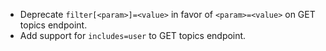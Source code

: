 - Deprecate `filter[<param>]=<value>` in favor of `<param>=<value>` on GET topics endpoint.
- Add support for `includes=user` to GET topics endpoint.
